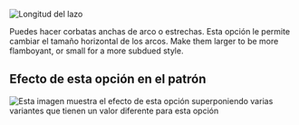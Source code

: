 ![Longitud del lazo](bowlength.svg)

Puedes hacer corbatas anchas de arco o estrechas. Esta opción le permite cambiar el tamaño horizontal de los arcos. Make them larger to be more flamboyant, or small for a more subdued style.

## Efecto de esta opción en el patrón

![Esta imagen muestra el efecto de esta opción superponiendo varias variantes que tienen un valor diferente para esta opción](benjamin_bowlength_sample.svg "Efecto de esta opción en el patrón")
